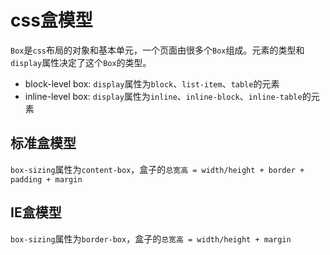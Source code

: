 # css盒模型

`Box`是`css`布局的对象和基本单元，一个页面由很多个`Box`组成。元素的类型和`display`属性决定了这个`Box`的类型。

* block-level box: `display`属性为`block`、`list-item`、`table`的元素
* inline-level box: `display`属性为`inline`、`inline-block`、`inline-table`的元素

## 标准盒模型

`box-sizing`属性为`content-box`，盒子的`总宽高 = width/height + border + padding + margin`

## IE盒模型

`box-sizing`属性为`border-box`，盒子的`总宽高 = width/height + margin`
